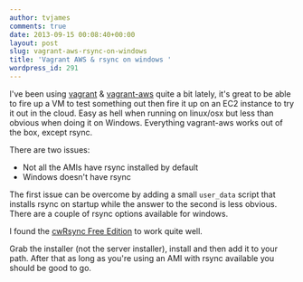 ```yaml
---
author: tvjames
comments: true
date: 2013-09-15 00:08:40+00:00
layout: post
slug: vagrant-aws-rsync-on-windows
title: 'Vagrant AWS & rsync on windows '
wordpress_id: 291
---
```


I've been using [vagrant](http://www.vagrantup.com/) & [vagrant-aws](https://github.com/mitchellh/vagrant-aws) quite a bit lately, it's great to be able to fire up a VM to test something out then fire it up on an EC2 instance to try it out in the cloud. Easy as hell when running on linux/osx but less than obvious when doing it on Windows. Everything vagrant-aws works out of the box, except rsync.

There are two issues:
 * Not all the AMIs have rsync installed by default
 * Windows doesn't have rsync

The first issue can be overcome by adding a small `user_data` script that installs rsync on startup while the answer to the second is less obvious. There are a couple of rsync options available for windows.

I found the [cwRsync Free Edition](https://www.itefix.no/i2/content/cwrsync-free-edition) to work quite well.

Grab the installer (not the server installer), install and then add it to your path. After that as long as you're using an AMI with rsync available you should be good to go.
